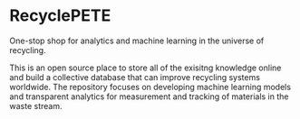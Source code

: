 # RecyclePETE
One-stop shop for analytics and machine learning in the universe of recycling.

This is an open source place to store all of the exisitng knowledge online and build a collective database that can improve recycling systems worldwide. The repository focuses on developing machine learning models and transparent analytics for measurement and tracking of materials in the waste stream.
